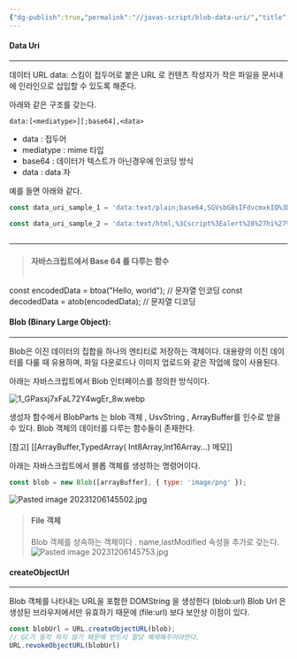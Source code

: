 ```yaml
---
{"dg-publish":true,"permalink":"//javas-script/blob-data-uri/","title":"Blob , Data Uri 란 무엇일까","tags":["javascript"]}
---
```



#### Data Uri 
---
데이터 URL data: 스킴이 접두어로 붙은 URL 로 컨텐츠 작성자가 작은 파일을 문서내에 인라인으로 삽입할 수 있도록 해준다.

아래와 같은 구조를 갖는다.

```
data:[<mediatype>][;base64],<data>
```
 - data : 접두어
 - mediatype : mime 타입
 - base64 : 데이터가 텍스트가 아닌경우에  인코딩 방식
 - data : data 자


예를 들면 아래와 같다. 
``` javascript
const data_uri_sample_1 = 'data:text/plain;base64,SGVsbG8sIFdvcmxkIQ%3D%3D';

const data_uri_sample_2 = 'data:text/html,%3Cscript%3Ealert%28%27hi%27%29%3B%3C%2Fscript%3E'
 
```

---
>#### 자바스크립트에서  Base 64 를 다루는 함수
>```javascript
const encodedData = btoa("Hello, world"); // 문자열 인코딩
const decodedData = atob(encodedData); // 문자열 디코딩




#### Blob **(Binary Large Object):**
----
Blob은 이진 데이터의 집합을 하나의 엔티티로 저장하는 객체이다.
대용량의 이진 데이터를 다룰 때 유용하며, 파일 다운로드나 이미지 업로드와 같은 작업에 많이 사용된다.

아래는 자바스크립트에서 Blob 인터페이스를 정의한 방식이다.

![1_GPasxj7xFaL72Y4wgEr_8w.webp](/img/user/0.%20%EC%9D%B4%EB%AF%B8%EC%A7%80/1_GPasxj7xFaL72Y4wgEr_8w.webp)

생성자 함수에서 BlobParts 는 blob 객체 , UsvString , ArrayBuffer를 인수로 받을 수 있다.
Blob 객체의 데이터를 다루는 함수들이 존재한다.

[참고]  [[ArrayBuffer,TypedArray( Int8Array,Int16Array...) 메모]]
 
아래는 자바스크립트에서 블롭 객체를 생성하는 명령어이다.

```javascript
const blob = new Blob([arrayBuffer], { type: 'image/png' });

```

![Pasted image 20231206145502.jpg](/img/user/0.%20%EC%9D%B4%EB%AF%B8%EC%A7%80/Pasted%20image%2020231206145502.jpg)


> #### File 객체
> Blob 객체를 상속하는 객체이다 .  name,lastModified 속성을 추가로 갖는다.![Pasted image 20231206145753.jpg](/img/user/0.%20%EC%9D%B4%EB%AF%B8%EC%A7%80/Pasted%20image%2020231206145753.jpg)
> 


#### createObjectUrl
---
Blob 객체를 나타내는 URL을 포함한  DOMString 을 생성한다 (blob:url)
Blob Url 은 생성된 브라우저에서만 유효하기 때문에 (file:url) 보다 보안상 이점이 있다.

```javascript
const blobUrl = URL.createObjectURL(blob);
// GC가 동작 하지 않기 때문에 반드시 할당 해제해주어야한다.
URL.revokeObjectURL(blobUrl)
```


